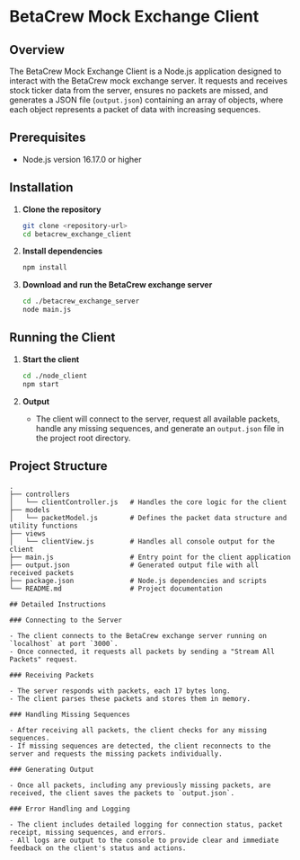 # BetaCrew Mock Exchange Client

## Overview

The BetaCrew Mock Exchange Client is a Node.js application designed to interact with the BetaCrew mock exchange server. It requests and receives stock ticker data from the server, ensures no packets are missed, and generates a JSON file (`output.json`) containing an array of objects, where each object represents a packet of data with increasing sequences.

## Prerequisites

- Node.js version 16.17.0 or higher

## Installation

1. **Clone the repository**

    ```bash
    git clone <repository-url>
    cd betacrew_exchange_client
    ```

2. **Install dependencies**

    ```bash
    npm install
    ```

3. **Download and run the BetaCrew exchange server**

    ```bash
    cd ./betacrew_exchange_server
    node main.js
    ```

## Running the Client

1. **Start the client**

    ```bash
    cd ./node_client
    npm start
    ```

2. **Output**

    - The client will connect to the server, request all available packets, handle any missing sequences, and generate an `output.json` file in the project root directory.

## Project Structure

```plaintext
.
├── controllers
│   └── clientController.js   # Handles the core logic for the client
├── models
│   └── packetModel.js        # Defines the packet data structure and utility functions
├── views
│   └── clientView.js         # Handles all console output for the client
├── main.js                   # Entry point for the client application
├── output.json               # Generated output file with all received packets
├── package.json              # Node.js dependencies and scripts
└── README.md                 # Project documentation

## Detailed Instructions

### Connecting to the Server

- The client connects to the BetaCrew exchange server running on `localhost` at port `3000`.
- Once connected, it requests all packets by sending a "Stream All Packets" request.

### Receiving Packets

- The server responds with packets, each 17 bytes long.
- The client parses these packets and stores them in memory.

### Handling Missing Sequences

- After receiving all packets, the client checks for any missing sequences.
- If missing sequences are detected, the client reconnects to the server and requests the missing packets individually.

### Generating Output

- Once all packets, including any previously missing packets, are received, the client saves the packets to `output.json`.

### Error Handling and Logging

- The client includes detailed logging for connection status, packet receipt, missing sequences, and errors.
- All logs are output to the console to provide clear and immediate feedback on the client's status and actions.
